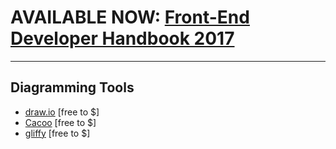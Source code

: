 # AVAILABLE NOW: [Front-End Developer Handbook 2017](https://frontendmasters.com/books/front-end-handbook/2017/)

***

## Diagramming Tools

* [draw.io](https://www.draw.io/) [free to $]
* [Cacoo](https://cacoo.com) [free to $]
* [gliffy](https://www.gliffy.com/products/online/) [free to $]















































 







